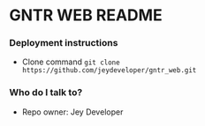# GNTR WEB README #

### Deployment instructions ###

* Clone command
`git clone https://github.com/jeydeveloper/gntr_web.git`

### Who do I talk to? ###

* Repo owner: Jey Developer
